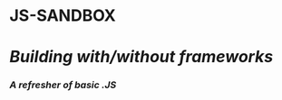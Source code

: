 # JS-SANDBOX
<h1><em>Building with/without frameworks<em></h1>
  <h3><em> A refresher of basic .JS<em></h3>


